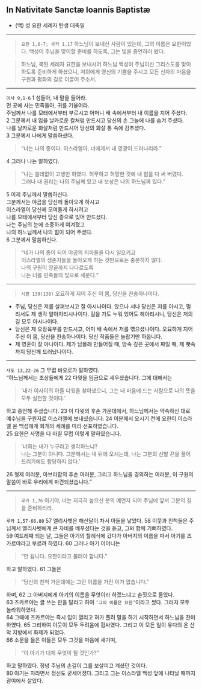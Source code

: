 ## In Nativitate Sanctæ Ioannis Baptistæ
- (백) 성 요한 세례자 탄생 대축일

----

> `요한 1,6-7; 루카 1,17`  하느님이 보내신 사람이 있는데, 그의 이름은 요한이었다. 백성이 주님을 맞이할 준비를 하도록, 그는 빛을 증언하러 왔다.

> 하느님, 복된 세례자 요한을 보내시어 하느님 백성이 주님이신 그리스도를 맞이하도록 준비하게 하셨으니, 저희에게 영신의 기쁨을 주시고 모든 신자의 마음을 구원과 평화의 길로 이끌어 주소서.

----
`이사 9,1-6` 1 섬들아, 내 말을 들어라.  
먼 곳에 사는 민족들아, 귀를 기울여라.  
주님께서 나를 모태에서부터 부르시고 어머니 배 속에서부터 내 이름을 지어 주셨다.  
2 그분께서 내 입을 날카로운 칼처럼 만드시고 당신의 손 그늘에 나를 숨겨 주셨다.  
나를 날카로운 화살처럼 만드시어 당신의 화살 통 속에 감추셨다.  
3 그분께서 나에게 말씀하셨다.  
> “너는 나의 종이다. 이스라엘아, 너에게서 내 영광이 드러나리라.”  

4 그러나 나는 말하였다.  
> “나는 쓸데없이 고생만 하였다. 허무하고 허망한 것에 내 힘을 다 써 버렸다.  
그러나 내 권리는 나의 주님께 있고 내 보상은 나의 하느님께 있다.”  

5 이제 주님께서 말씀하신다.  
그분께서는 야곱을 당신께 돌아오게 하시고  
이스라엘이 당신께 모여들게 하시려고  
나를 모태에서부터 당신 종으로 빚어 만드셨다.  
나는 주님의 눈에 소중하게 여겨졌고  
나의 하느님께서 나의 힘이 되어 주셨다.  
6 그분께서 말씀하신다.  
> “네가 나의 종이 되어 야곱의 지파들을 다시 일으키고  
이스라엘의 생존자들을 돌아오게 하는 것만으로는 충분하지 않다.  
나의 구원이 땅끝까지 다다르도록  
나는 너를 민족들의 빛으로 세운다.”

----

> `시편 139(138)`  오묘하게 지어 주신 이 몸, 당신을 찬송하나이다.  
- 주님, 당신은 저를 살펴보시고 잘 아시나이다. 앉으나 서나 당신은 저를 아시고, 멀리서도 제 생각 알아차리시나이다. 길을 가도 누워 있어도 헤아리시니, 당신은 저의 길 모두 아시나이다.  
- 당신은 제 오장육부를 만드시고, 어미 배 속에서 저를 엮으셨나이다. 오묘하게 지어 주신 이 몸, 당신을 찬송하나이다. 당신 작품들은 놀랍기만 하옵니다.  
- 제 영혼이 잘 아나이다. 제가 남몰래 만들어질 때, 땅속 깊은 곳에서 짜일 때, 제 뼛속까지 당신께 드러났나이다.  

----

`사도 13,22-26` 그 무렵 바오로가 말하였다.  
“하느님께서는 조상들에게 22 다윗을 임금으로 세우셨습니다. 그에 대해서는  
> ‘내가 이사이의 아들 다윗을 찾아냈으니, 그는 내 마음에 드는 사람으로 나의 뜻을 모두 실천할 것이다.’  

하고 증언해 주셨습니다. 23 이 다윗의 후손 가운데에서, 하느님께서는 약속하신 대로 예수님을 구원자로 이스라엘에 보내셨습니다.
24 이분께서 오시기 전에 요한이 이스라엘 온 백성에게 회개의 세례를 미리 선포하였습니다.  
25 요한은 사명을 다 마칠 무렵 이렇게 말하였습니다.  
> ‘너희는 내가 누구라고 생각하느냐?  
나는 그분이 아니다. 그분께서는 내 뒤에 오시는데, 나는 그분의 신발 끈을 풀어 드리기에도 합당하지 않다.’  

26 형제 여러분, 아브라함의 후손 여러분, 그리고 하느님을 경외하는 여러분, 이 구원의 말씀이 바로 우리에게 파견되셨습니다.”  

----

> `루카 1,76` 아기야, 너는 지극히 높으신 분의 예언자 되어 주님에 앞서 그분의 길을 준비하리라.

`루카 1,57-66.80` 57 엘리사벳은 해산달이 차서 아들을 낳았다. 58 이웃과 친척들은 주님께서 엘리사벳에게 큰 자비를 베푸셨다는 것을 듣고, 그와 함께 기뻐하였다.  
59 여드레째 되는 날, 그들은 아기의 할례식에 갔다가 아버지의 이름을 따서 아기를 즈카르야라고 부르려 하였다. 60 그러나 아기 어머니는  
> “안 됩니다. 요한이라고 불러야 합니다.”  

하고 말하였다. 61 그들은  
> “당신의 친척 가운데에는 그런 이름을 가진 이가 없습니다.”  

하며, 62 그 아버지에게 아기의 이름을 무엇이라 하겠느냐고 손짓으로 물었다.  
63 즈카르야는 글 쓰는 판을 달라고 하여 `‘그의 이름은 요한’`이라고 썼다. 그러자 모두 놀라워하였다.  
64 그때에 즈카르야는 즉시 입이 열리고 혀가 풀려 말을 하기 시작하면서 하느님을 찬미하였다. 65 그리하여 이웃이 모두 두려움에 휩싸였다. 그리고 이 모든 일이 유다의 온 산악 지방에서 화제가 되었다.  
66 소문을 들은 이들은 모두 그것을 마음에 새기며,  
> “이 아기가 대체 무엇이 될 것인가?”  

하고 말하였다. 정녕 주님의 손길이 그를 보살피고 계셨던 것이다.  
80 아기는 자라면서 정신도 굳세어졌다. 그리고 그는 이스라엘 백성 앞에 나타날 때까지 광야에서 살았다.  